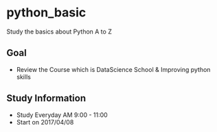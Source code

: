 # python_basic
Study the basics about Python A to Z

## Goal
- Review the Course which is DataScience School & Improving python skills

## Study Information
- Study Everyday AM 9:00 - 11:00
- Start on 2017/04/08
